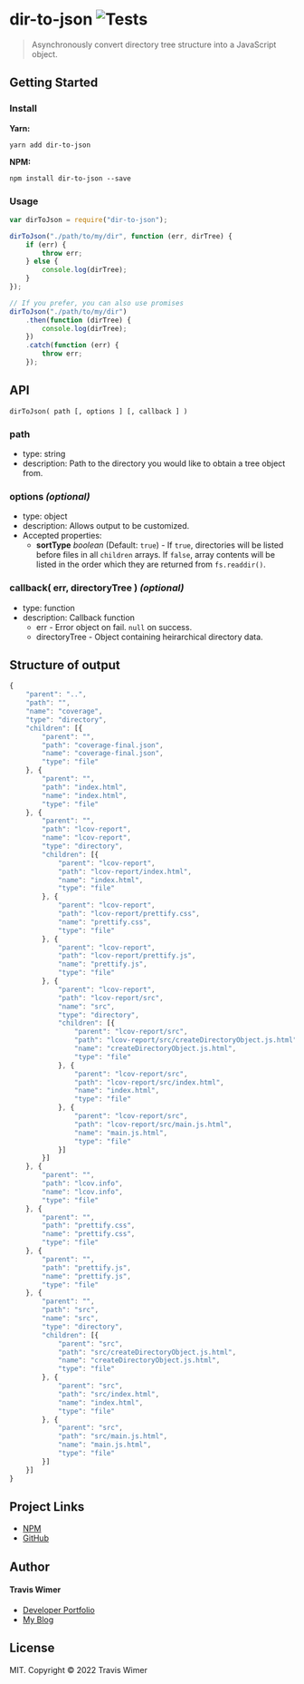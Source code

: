 # dir-to-json ![Tests](https://github.com/traviswimer/dir-to-json/actions/workflows/node.js.yml/badge.svg)

> Asynchronously convert directory tree structure into a JavaScript object.

## Getting Started

### Install

**Yarn:**

```shell
yarn add dir-to-json
```

**NPM:**

```shell
npm install dir-to-json --save
```

### Usage

```javascript
var dirToJson = require("dir-to-json");

dirToJson("./path/to/my/dir", function (err, dirTree) {
	if (err) {
		throw err;
	} else {
		console.log(dirTree);
	}
});

// If you prefer, you can also use promises
dirToJson("./path/to/my/dir")
	.then(function (dirTree) {
		console.log(dirTree);
	})
	.catch(function (err) {
		throw err;
	});
```

## API

`dirToJson( path [, options ] [, callback ] )`

### path

- type: string
- description: Path to the directory you would like to obtain a tree object from.

### options _(optional)_

- type: object
- description: Allows output to be customized.
- Accepted properties:
  - **sortType** _boolean_ (Default: `true`) - If `true`, directories will be listed before files in all `children` arrays. If `false`, array contents will be listed in the order which they are returned from `fs.readdir()`.

### callback( err, directoryTree ) _(optional)_

- type: function
- description: Callback function
  - err - Error object on fail. `null` on success.
  - directoryTree - Object containing heirarchical directory data.

## Structure of output

```javascript
{
	"parent": "..",
	"path": "",
	"name": "coverage",
	"type": "directory",
	"children": [{
		"parent": "",
		"path": "coverage-final.json",
		"name": "coverage-final.json",
		"type": "file"
	}, {
		"parent": "",
		"path": "index.html",
		"name": "index.html",
		"type": "file"
	}, {
		"parent": "",
		"path": "lcov-report",
		"name": "lcov-report",
		"type": "directory",
		"children": [{
			"parent": "lcov-report",
			"path": "lcov-report/index.html",
			"name": "index.html",
			"type": "file"
		}, {
			"parent": "lcov-report",
			"path": "lcov-report/prettify.css",
			"name": "prettify.css",
			"type": "file"
		}, {
			"parent": "lcov-report",
			"path": "lcov-report/prettify.js",
			"name": "prettify.js",
			"type": "file"
		}, {
			"parent": "lcov-report",
			"path": "lcov-report/src",
			"name": "src",
			"type": "directory",
			"children": [{
				"parent": "lcov-report/src",
				"path": "lcov-report/src/createDirectoryObject.js.html",
				"name": "createDirectoryObject.js.html",
				"type": "file"
			}, {
				"parent": "lcov-report/src",
				"path": "lcov-report/src/index.html",
				"name": "index.html",
				"type": "file"
			}, {
				"parent": "lcov-report/src",
				"path": "lcov-report/src/main.js.html",
				"name": "main.js.html",
				"type": "file"
			}]
		}]
	}, {
		"parent": "",
		"path": "lcov.info",
		"name": "lcov.info",
		"type": "file"
	}, {
		"parent": "",
		"path": "prettify.css",
		"name": "prettify.css",
		"type": "file"
	}, {
		"parent": "",
		"path": "prettify.js",
		"name": "prettify.js",
		"type": "file"
	}, {
		"parent": "",
		"path": "src",
		"name": "src",
		"type": "directory",
		"children": [{
			"parent": "src",
			"path": "src/createDirectoryObject.js.html",
			"name": "createDirectoryObject.js.html",
			"type": "file"
		}, {
			"parent": "src",
			"path": "src/index.html",
			"name": "index.html",
			"type": "file"
		}, {
			"parent": "src",
			"path": "src/main.js.html",
			"name": "main.js.html",
			"type": "file"
		}]
	}]
}
```

## Project Links

- [NPM](https://www.npmjs.com/package/dir-to-json)
- [GitHub](https://github.com/traviswimer/dir-to-json)

## Author

#### Travis Wimer

- <a href="https://traviswimer.com/developer-portfolio" title="React Native, React, NodeJS, UI/UX Developer" target="_blank">Developer Portfolio</a>
- <a href="https://traviswimer.com/blog" title="React Native, React, NodeJS, UI/UX Blog" target="_blank">My Blog</a>

## License

MIT. Copyright © 2022 Travis Wimer
